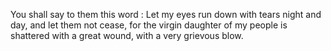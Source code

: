 You shall say to them this word : Let my eyes run down with tears night and day, and let them not cease, for the virgin daughter of my people is shattered with a great wound, with a very grievous blow.
